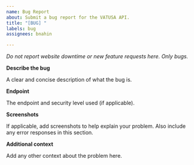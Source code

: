 ```yaml
---
name: Bug Report
about: Submit a bug report for the VATUSA API.
title: "[BUG] "
labels: bug
assignees: bnahin

---
```


*Do not report website downtime or new feature requests here. Only bugs.*

**Describe the bug**

A clear and concise description of what the bug is.

**Endpoint**

The endpoint and security level used (if applicable).

**Screenshots**

If applicable, add screenshots to help explain your problem. Also include any error responses in this section.

**Additional context**

Add any other context about the problem here.
